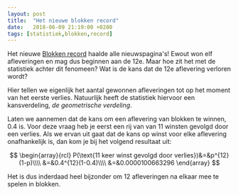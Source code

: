 ```yaml
---
layout: post
title:  "Het nieuwe blokken record"
date:   2018-06-09 21:19:00 +0200
tags: [statistiek,blokken,record]
---
```

Het nieuwe [Blokken record](https://www.hln.be/showbizz/tv/-t-is-gebeurd-ewout-vestigt-nieuw-record-in-blokken~ab050b22/) haalde
alle nieuwspagina's! Ewout won elf afleveringen en mag dus beginnen aan de 12e. Maar hoe zit het met
de statistiek achter dit fenomeen? Wat is de kans dat de 12e aflevering verloren wordt?

Hier tellen we eigenlijk het aantal gewonnen afleveringen tot op het moment van het eerste verlies. Natuurlijk
heeft de statistiek hiervoor een kansverdeling, *de geometrische verdeling*.

Laten we aannemen dat de kans om een aflevering van blokken te winnen, 0.4 is. Voor deze vraag heb je
eerst een rij van van 11 winsten gevolgd door een verlies. Als we ervan uit gaat dat de kans op winst voor
elke aflevering onafhankelijk is, dan kom je bij het volgend resultaat uit:

$$
\begin{array}{rcl}
P(\text{11 keer winst gevolgd door verlies})&=&p^{12}(1-p)\\\\
&=&0.4^{12}(1-0.4)\\\\
&=&0.0000100663296
\end{array}
$$

Het is dus inderdaad heel bijzonder om 12 afleveringen na elkaar mee te spelen in blokken.
